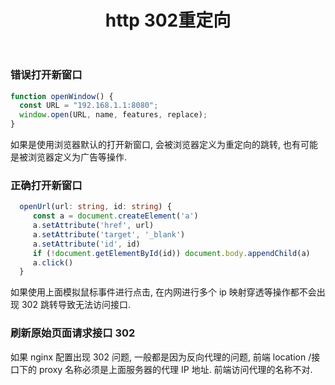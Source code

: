 ﻿---
title: "http 302重定向"
tags:
  - Articles
---

### 错误打开新窗口

```ts
function openWindow() {
  const URL = "192.168.1.1:8080";
  window.open(URL, name, features, replace);
}
```

如果是使用浏览器默认的打开新窗口, 会被浏览器定义为重定向的跳转, 也有可能是被浏览器定义为广告等操作.

### 正确打开新窗口

```ts
  openUrl(url: string, id: string) {
     const a = document.createElement('a')
     a.setAttribute('href', url)
     a.setAttribute('target', '_blank')
     a.setAttribute('id', id)
     if (!document.getElementById(id)) document.body.appendChild(a)
     a.click()
  }
```

如果使用上面模拟鼠标事件进行点击, 在内网进行多个 ip 映射穿透等操作都不会出现 302 跳转导致无法访问接口.

### 刷新原始页面请求接口 302

如果 nginx 配置出现 302 问题, 一般都是因为反向代理的问题, 前端 location /接口下的 proxy 名称必须是上面服务器的代理 IP 地址. 前端访问代理的名称不对.
